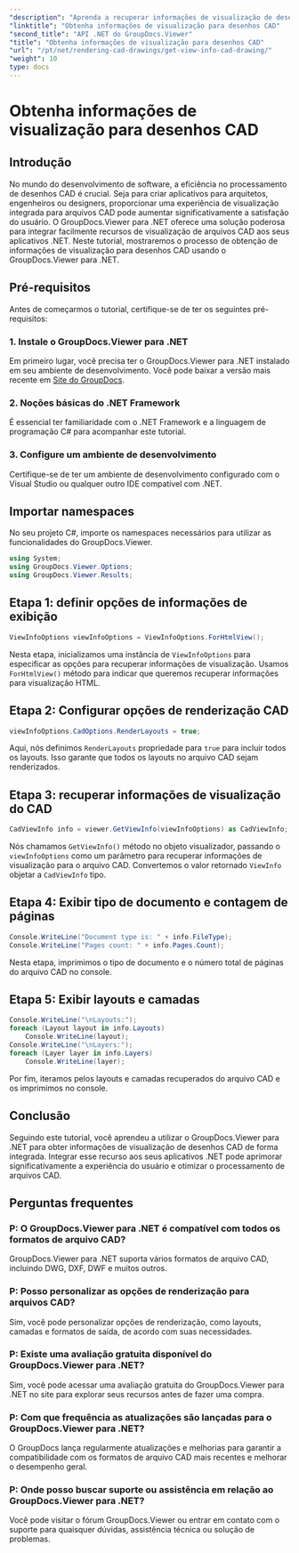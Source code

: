 ```yaml
---
"description": "Aprenda a recuperar informações de visualização de desenhos CAD usando o GroupDocs.Viewer para .NET. Aprimore seus aplicativos .NET com o processamento integrado de arquivos CAD."
"linktitle": "Obtenha informações de visualização para desenhos CAD"
"second_title": "API .NET do GroupDocs.Viewer"
"title": "Obtenha informações de visualização para desenhos CAD"
"url": "/pt/net/rendering-cad-drawings/get-view-info-cad-drawing/"
"weight": 10
type: docs
---
```

# Obtenha informações de visualização para desenhos CAD

## Introdução
No mundo do desenvolvimento de software, a eficiência no processamento de desenhos CAD é crucial. Seja para criar aplicativos para arquitetos, engenheiros ou designers, proporcionar uma experiência de visualização integrada para arquivos CAD pode aumentar significativamente a satisfação do usuário. O GroupDocs.Viewer para .NET oferece uma solução poderosa para integrar facilmente recursos de visualização de arquivos CAD aos seus aplicativos .NET. Neste tutorial, mostraremos o processo de obtenção de informações de visualização para desenhos CAD usando o GroupDocs.Viewer para .NET.
## Pré-requisitos
Antes de começarmos o tutorial, certifique-se de ter os seguintes pré-requisitos:
### 1. Instale o GroupDocs.Viewer para .NET
Em primeiro lugar, você precisa ter o GroupDocs.Viewer para .NET instalado em seu ambiente de desenvolvimento. Você pode baixar a versão mais recente em [Site do GroupDocs](https://releases.groupdocs.com/viewer/net/).
### 2. Noções básicas do .NET Framework
É essencial ter familiaridade com o .NET Framework e a linguagem de programação C# para acompanhar este tutorial.
### 3. Configure um ambiente de desenvolvimento
Certifique-se de ter um ambiente de desenvolvimento configurado com o Visual Studio ou qualquer outro IDE compatível com .NET.

## Importar namespaces
No seu projeto C#, importe os namespaces necessários para utilizar as funcionalidades do GroupDocs.Viewer.

```csharp
using System;
using GroupDocs.Viewer.Options;
using GroupDocs.Viewer.Results;
```

## Etapa 1: definir opções de informações de exibição
```csharp
ViewInfoOptions viewInfoOptions = ViewInfoOptions.ForHtmlView();
```
Nesta etapa, inicializamos uma instância de `ViewInfoOptions` para especificar as opções para recuperar informações de visualização. Usamos `ForHtmlView()` método para indicar que queremos recuperar informações para visualização HTML.
## Etapa 2: Configurar opções de renderização CAD
```csharp
viewInfoOptions.CadOptions.RenderLayouts = true;
```
Aqui, nós definimos `RenderLayouts` propriedade para `true` para incluir todos os layouts. Isso garante que todos os layouts no arquivo CAD sejam renderizados.
## Etapa 3: recuperar informações de visualização do CAD
```csharp
CadViewInfo info = viewer.GetViewInfo(viewInfoOptions) as CadViewInfo;
```
Nós chamamos `GetViewInfo()` método no objeto visualizador, passando o `viewInfoOptions` como um parâmetro para recuperar informações de visualização para o arquivo CAD. Convertemos o valor retornado `ViewInfo` objetar a `CadViewInfo` tipo.
## Etapa 4: Exibir tipo de documento e contagem de páginas
```csharp
Console.WriteLine("Document type is: " + info.FileType);
Console.WriteLine("Pages count: " + info.Pages.Count);
```
Nesta etapa, imprimimos o tipo de documento e o número total de páginas do arquivo CAD no console.
## Etapa 5: Exibir layouts e camadas
```csharp
Console.WriteLine("\nLayouts:");
foreach (Layout layout in info.Layouts)
    Console.WriteLine(layout);
Console.WriteLine("\nLayers:");
foreach (Layer layer in info.Layers)
    Console.WriteLine(layer);
```
Por fim, iteramos pelos layouts e camadas recuperados do arquivo CAD e os imprimimos no console.

## Conclusão
Seguindo este tutorial, você aprendeu a utilizar o GroupDocs.Viewer para .NET para obter informações de visualização de desenhos CAD de forma integrada. Integrar esse recurso aos seus aplicativos .NET pode aprimorar significativamente a experiência do usuário e otimizar o processamento de arquivos CAD.
## Perguntas frequentes
### P: O GroupDocs.Viewer para .NET é compatível com todos os formatos de arquivo CAD?
GroupDocs.Viewer para .NET suporta vários formatos de arquivo CAD, incluindo DWG, DXF, DWF e muitos outros.
### P: Posso personalizar as opções de renderização para arquivos CAD?
Sim, você pode personalizar opções de renderização, como layouts, camadas e formatos de saída, de acordo com suas necessidades.
### P: Existe uma avaliação gratuita disponível do GroupDocs.Viewer para .NET?
Sim, você pode acessar uma avaliação gratuita do GroupDocs.Viewer para .NET no site para explorar seus recursos antes de fazer uma compra.
### P: Com que frequência as atualizações são lançadas para o GroupDocs.Viewer para .NET?
O GroupDocs lança regularmente atualizações e melhorias para garantir a compatibilidade com os formatos de arquivo CAD mais recentes e melhorar o desempenho geral.
### P: Onde posso buscar suporte ou assistência em relação ao GroupDocs.Viewer para .NET?
Você pode visitar o fórum GroupDocs.Viewer ou entrar em contato com o suporte para quaisquer dúvidas, assistência técnica ou solução de problemas.